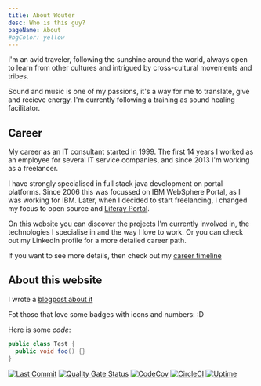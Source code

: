 ```yaml
---
title: About Wouter
desc: Who is this guy?
pageName: About
#bgColor: yellow
---
```


I'm an avid traveler, following the sunshine around the world, always open to learn from other cultures and intrigued by cross-cultural movements and tribes.

Sound and music is one of my passions, it's a way for me to translate, give and recieve energy. I'm currently following a training as sound healing facilitator.

## Career

My career as an IT consultant started in 1999. The first 14 years I worked as an employee for several IT service companies, and since 2013 I'm working as a freelancer.

I have strongly specialised in full stack java development on portal platforms.
Since 2006 this was focussed on IBM WebSphere Portal, as I was working for IBM.
Later, when I decided to start freelancing, I changed my focus to open source and [Liferay Portal](https://www.liferay.com/).

On this website you can discover the projects I'm currently involved in, the technologies I specialise in and the way I love to work.
Or you can check out my LinkedIn profile for a more detailed career path.

If you want to see more details, then check out my [career timeline](/career)

## About this website

I wrote a [blogpost about it](/blog/new-website)

Fot those that love some badges with icons and numbers: :D

Here is some *code*:

```java
public class Test {
  public void foo() {}
}
```

[![Last Commit](https://badgen.net/github/last-commit/vernaillen/vernaillen.dev?icon=github)](https://github.com/vernaillen/vernaillen.dev/commits/master)
[![Quality Gate Status](https://sonarcloud.io/api/project_badges/measure?project=vernaillen.dev&metric=alert_status)](https://sonarcloud.io/summary/new_code?id=vernaillen.dev)
[![CodeCov](https://badgen.net/codecov/c/github/vernaillen/vernaillen.dev?icon=codecov)](https://codecov.io/gh/vernaillen/vernaillen.dev)
[![CircleCI](https://badgen.net/circleci/github/vernaillen/vernaillen.dev?icon=circleci)](https://circleci.com/gh/vernaillen/vernaillen.dev)
[![Uptime](https://badgen.net/uptime-robot/month/m784344425-1a8650bdb79223d01d1a32a1?icon=vercel)](https://stats.uptimerobot.com/5J0vsM4vA)
